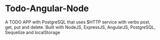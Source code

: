 # Todo-Angular-Node
A TODO APP with PostgreSQL that uses $HTTP service with verbs post, get, put and delete.  Built with NodeJS, ExpressJS, AngularJS, PostgreSQL, Sequelize and localStorage
